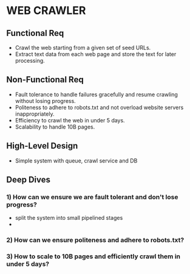 # WEB CRAWLER

## Functional Req
- Crawl the web starting from a given set of seed URLs.
- Extract text data from each web page and store the text for later processing.

## Non-Functional Req
- Fault tolerance to handle failures gracefully and resume crawling without losing progress.
- Politeness to adhere to robots.txt and not overload website servers inappropriately.
- Efficiency to crawl the web in under 5 days.
- Scalability to handle 10B pages.

## High-Level Design
- Simple system with queue, crawl service and DB

## Deep Dives
### 1) How can we ensure we are fault tolerant and don't lose progress?
- split the system into small pipelined stages
- 
### 2) How can we ensure politeness and adhere to robots.txt?
### 3) How to scale to 10B pages and efficiently crawl them in under 5 days?
